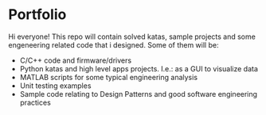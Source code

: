 # Portfolio
Hi everyone! This repo will contain solved katas, sample projects and some engeneering related code that i designed. Some of them will be:
- C/C++ code and firmware/drivers
- Python katas and high level apps projects. I.e.: as a GUI to visualize data
- MATLAB scripts for some typical engineering analysis
- Unit testing examples
- Sample code relating to Design Patterns and good software engineering practices
